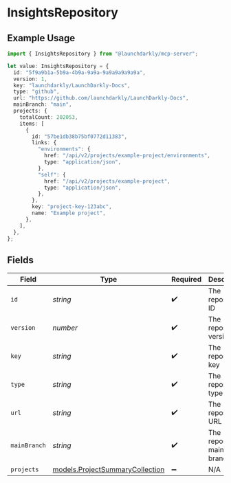 # InsightsRepository

## Example Usage

```typescript
import { InsightsRepository } from "@launchdarkly/mcp-server";

let value: InsightsRepository = {
  id: "5f9a9b1a-5b9a-4b9a-9a9a-9a9a9a9a9a9a",
  version: 1,
  key: "launchdarkly/LaunchDarkly-Docs",
  type: "github",
  url: "https://github.com/launchdarkly/LaunchDarkly-Docs",
  mainBranch: "main",
  projects: {
    totalCount: 202053,
    items: [
      {
        id: "57be1db38b75bf0772d11383",
        links: {
          "environments": {
            href: "/api/v2/projects/example-project/environments",
            type: "application/json",
          },
          "self": {
            href: "/api/v2/projects/example-project",
            type: "application/json",
          },
        },
        key: "project-key-123abc",
        name: "Example project",
      },
    ],
  },
};
```

## Fields

| Field                                                                    | Type                                                                     | Required                                                                 | Description                                                              | Example                                                                  |
| ------------------------------------------------------------------------ | ------------------------------------------------------------------------ | ------------------------------------------------------------------------ | ------------------------------------------------------------------------ | ------------------------------------------------------------------------ |
| `id`                                                                     | *string*                                                                 | :heavy_check_mark:                                                       | The repository ID                                                        | 5f9a9b1a-5b9a-4b9a-9a9a-9a9a9a9a9a9a                                     |
| `version`                                                                | *number*                                                                 | :heavy_check_mark:                                                       | The repository version                                                   | 1                                                                        |
| `key`                                                                    | *string*                                                                 | :heavy_check_mark:                                                       | The repository key                                                       | launchdarkly/LaunchDarkly-Docs                                           |
| `type`                                                                   | *string*                                                                 | :heavy_check_mark:                                                       | The repository type                                                      | github                                                                   |
| `url`                                                                    | *string*                                                                 | :heavy_check_mark:                                                       | The repository URL                                                       | https://github.com/launchdarkly/LaunchDarkly-Docs                        |
| `mainBranch`                                                             | *string*                                                                 | :heavy_check_mark:                                                       | The repository main branch                                               | main                                                                     |
| `projects`                                                               | [models.ProjectSummaryCollection](../models/projectsummarycollection.md) | :heavy_minus_sign:                                                       | N/A                                                                      |                                                                          |